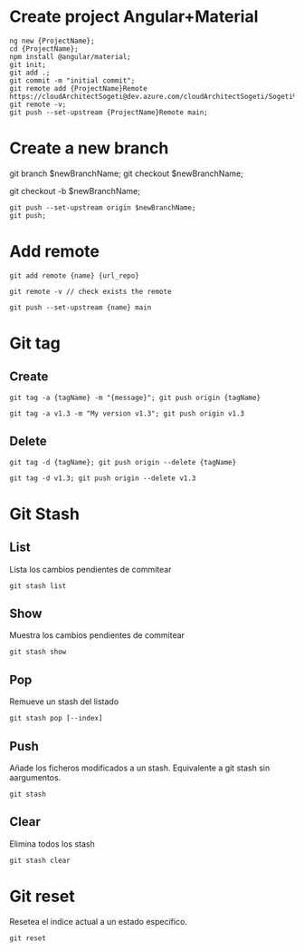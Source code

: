 # Create project Angular+Material

    ng new {ProjectName}; 
    cd {ProjectName}; 
    npm install @angular/material; 
    git init; 
    git add .; 
    git commit -m "initial commit"; 
    git remote add {ProjectName}Remote https://cloudArchitectSogeti@dev.azure.com/cloudArchitectSogeti/Sogeti%20Technical%20Community/_git/AngularElectron; 
    git remote -v;
    git push --set-upstream {ProjectName}Remote main;

# Create a new branch

[//]: <> (Option 1)
    git branch $newBranchName;
    git checkout $newBranchName;

[//]: <> (Option 2)
    git checkout -b $newBranchName;

    git push --set-upstream origin $newBranchName;
    git push;


# Add remote

    git add remote {name} {url_repo}

    git remote -v // check exists the remote

    git push --set-upstream {name} main

# Git tag

## Create

    git tag -a {tagName} -m "{message}"; git push origin {tagName}

    git tag -a v1.3 -m "My version v1.3"; git push origin v1.3

## Delete

    git tag -d {tagName}; git push origin --delete {tagName}

    git tag -d v1.3; git push origin --delete v1.3

# Git Stash

## List

Lista los cambios pendientes de commitear

    git stash list

## Show

Muestra los cambios pendientes de commitear

    git stash show

## Pop

Remueve un stash del listado

    git stash pop [--index]

## Push

Añade los ficheros modificados a un stash. Equivalente a git stash sin aargumentos.

    git stash

## Clear

Elimina todos los stash

    git stash clear

# Git reset

Resetea el indice actual a un estado especifico.

    git reset